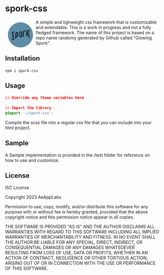 # spork-css
<img alt="icon" src="logo.png" height="100" align="left"/>
A simple and lighweight css framework that is customizable and extendable. This is a work in progress and not a fully fledged framework. The name of this project is based on a repo name randomy generated by Github called "Glowing Spork".


## Installation
`npm i spork-css`

## Usage
```css
// Override any theme variables here

// Import the library  
@import '~/spork-css';
```

Compile the scss file into a regular css file that you can include into your html project.

## Sample
A Sample implementation is provided in the /test folder for reference on how to use and customize.

## License
ISC License

Copyright 2023 AeAppLabs

Permission to use, copy, modify, and/or distribute this software for any purpose with or without fee is hereby granted, provided that the above copyright notice and this permission notice appear in all copies.

THE SOFTWARE IS PROVIDED "AS IS" AND THE AUTHOR DISCLAIMS ALL WARRANTIES WITH REGARD TO THIS SOFTWARE INCLUDING ALL IMPLIED WARRANTIES OF MERCHANTABILITY AND FITNESS. IN NO EVENT SHALL THE AUTHOR BE LIABLE FOR ANY SPECIAL, DIRECT, INDIRECT, OR CONSEQUENTIAL DAMAGES OR ANY DAMAGES WHATSOEVER RESULTING FROM LOSS OF USE, DATA OR PROFITS, WHETHER IN AN ACTION OF CONTRACT, NEGLIGENCE OR OTHER TORTIOUS ACTION, ARISING OUT OF OR IN CONNECTION WITH THE USE OR PERFORMANCE OF THIS SOFTWARE.
